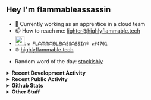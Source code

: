## Hey I'm flammableassassin

- 🔭 Currently working as an apprentice in a cloud team  
- 📫 How to reach me: [lighter@highlyflammable.tech](mailto:lighter@highlyflammable.tech?subject=Hello)
- <img src="https://discord.com/assets/2c21aeda16de354ba5334551a883b481.png" alt="drawing" width="25"/>: `♛ ᖴᒪᗩᙏᙏᗩᙖᒪᙓᗩSSᗩSSIᑎ® ♛#4701`
- 🌐 [highlyflammable.tech](https://highlyflammable.tech)

<!--START_SECTION:randomWord-->
- Random word of the day: [stockishly](https://www.wordnik.com/words/stockishly)
<!--END_SECTION:randomWord-->

<details>
  <summary><b>Recent Development Activity</b></summary>
  
  <!--START_SECTION:waka-->

```txt
Python       6 hrs 43 mins   ███████▓░░░░░░░░░░░░░░░░░   31.03 %
Go           5 hrs 49 mins   ██████▓░░░░░░░░░░░░░░░░░░   26.88 %
YAML         3 hrs 5 mins    ███▓░░░░░░░░░░░░░░░░░░░░░   14.26 %
Other        2 hrs 29 mins   ███░░░░░░░░░░░░░░░░░░░░░░   11.53 %
JSON         1 hr 32 mins    █▓░░░░░░░░░░░░░░░░░░░░░░░   07.14 %
```

<!--END_SECTION:waka-->

</details>

<details>
  <summary><b>Recent Public Activity</b></summary>
    <br>

  <!--START_SECTION:activity-->
1. 🗣 Commented on [#94](https://github.com/flamableassassin/status/issues/94#issuecomment-3342072542) in [flamableassassin/status](https://github.com/flamableassassin/status)
2. 🔒 Closed issue [#94](https://github.com/flamableassassin/status/issues/94) in [flamableassassin/status](https://github.com/flamableassassin/status)
3. ❗ Opened issue [#94](https://github.com/flamableassassin/status/issues/94) in [flamableassassin/status](https://github.com/flamableassassin/status)
4. 🗣 Commented on [#93](https://github.com/flamableassassin/status/issues/93#issuecomment-3341177561) in [flamableassassin/status](https://github.com/flamableassassin/status)
5. 🔒 Closed issue [#93](https://github.com/flamableassassin/status/issues/93) in [flamableassassin/status](https://github.com/flamableassassin/status)
  <!--END_SECTION:activity-->

</details>

<details>
  <summary><b>Github Stats</b></summary>
    <br>
    <p align="center">
      <img width="48%" src="https://github-readme-stats.vercel.app/api?username=flamableassassin&count_private=true&show_icons=true&theme=radical"/>
      <img width="48%" src="https://github-readme-streak-stats.herokuapp.com?user=flamableassassin&theme=neon-dark"/>
    </p>
  
</details>

<details>
  <summary><b>Other Stuff</b></summary>
  <br>
<a href="https://www.abuseipdb.com/user/67633" title="AbuseIPDB is an IP address blacklist for webmasters and sysadmins to report IP addresses engaging in abusive behavior on their networks">
	<img src="https://www.abuseipdb.com/contributor/67633.svg" alt="AbuseIPDB Contributor Badge" style="width: 264px;background: #fff linear-gradient(rgba(255,255,255,0), rgba(255,255,255,.3) 50%, rgba(0,0,0,.2) 51%, rgba(0,0,0,0));padding: 5px;">
</a>
  
</details>
